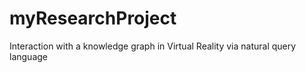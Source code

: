 # myResearchProject
Interaction with a knowledge graph in Virtual Reality via natural query language 

